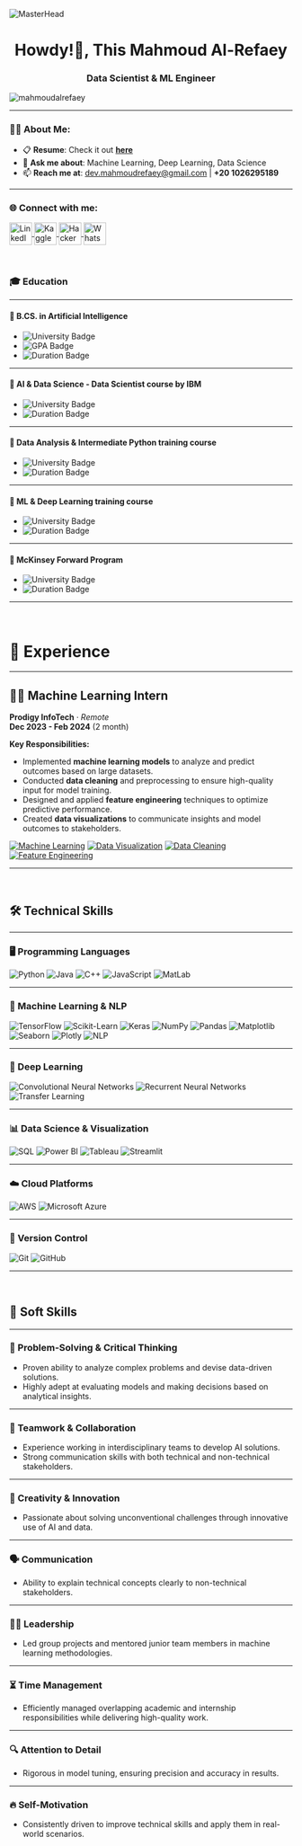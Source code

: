 ![MasterHead](https://i.redd.it/bpxxqqvps4h91.gif)
<h1 align="center">Howdy!👋, This Mahmoud Al-Refaey</h1>
<h3 align="center">Data Scientist & ML Engineer</h3>

<p align="left"> 
  <img src="https://komarev.com/ghpvc/?username=mahmoudalrefaey&label=Profile%20views&color=0e75b6&style=flat" alt="mahmoudalrefaey" /> 
</p>

---

### 👨‍💻 About Me:
- 📋 **Resume**: Check it out [**here**](https://docs.google.com/document/d/1DpsIHadMqk_YwLEKznLGaBLmlsBB2W4CPC1ugGi8wXQ/edit?usp=sharing)  
- 💬 **Ask me about**: Machine Learning, Deep Learning, Data Science
- 📫 **Reach me at**: [dev.mahmoudrefaey@gmail.com](mailto:dev.mahmoudrefaey@gmail.com) | **+20 1026295189**      

---

<h3 align="left">🌐 Connect with me:</h3>
<p align="left">
  <a href="https://www.linkedin.com/in/mahmoudmalrefaey/" target="_blank">
    <img align="center" src="https://raw.githubusercontent.com/rahuldkjain/github-profile-readme-generator/master/src/images/icons/Social/linked-in-alt.svg" alt="LinkedIn - Abdullah Khaled" height="40" width="40" />
  </a>
  <a href="https://www.kaggle.com/mahmoudalrefaey" target="_blank">
    <img align="center" src="https://raw.githubusercontent.com/rahuldkjain/github-profile-readme-generator/master/src/images/icons/Social/kaggle.svg" alt="Kaggle - Abdullah Khaled" height="40" width="40" />
  </a>
  <a href="https://www.hackerrank.com/profile/mahmoudalrefaey" target="_blank">
    <img align="center" src="https://raw.githubusercontent.com/rahuldkjain/github-profile-readme-generator/master/src/images/icons/Social/hackerrank.svg" alt="HackerRank - Abdullah Khaled" height="40" width="40" />
  </a>
  <a href="https://wa.me/+201026295189" target="_blank">
    <img align="center" src="https://upload.wikimedia.org/wikipedia/commons/6/6b/WhatsApp.svg" alt="WhatsApp - Abdullah Khaled" height="40" width="40" />
  </a>
</p>


<br>

### 🎓 Education

---

#### 🏫 **B.CS. in Artificial Intelligence**

- ![University Badge](https://img.shields.io/badge/Egyptian_Russian_University-0055A4?style=flat&logo=university&logoColor=white)
- ![GPA Badge](https://img.shields.io/badge/GPA-3.11/4.0-brightgreen)
- ![Duration Badge](https://img.shields.io/badge/Duration-February%202021%20–%20July%202025-yellow)

---

#### 🏫 **AI & Data Science - Data Scientist course by IBM**

- ![University Badge](https://img.shields.io/badge/Digital_Egypt_Pioneers_Initiative-0055A4?style=flat&logo=university&logoColor=white)
- ![Duration Badge](https://img.shields.io/badge/Duration-October%202024%20–%20May%202025-yellow)

---

#### 🏫 **Data Analysis & Intermediate Python training course**

- ![University Badge](https://img.shields.io/badge/Huawei_ICT_Academy-FF0000?style=flat&logo=huawei&logoColor=white)
- ![Duration Badge](https://img.shields.io/badge/Duration-May%202023%20–%20July%202023-yellow)

---

#### 🏫 **ML & Deep Learning training course**

- ![University Badge](https://img.shields.io/badge/Zewail_City_of_Science_and_Technology-1E90FF?style=flat&logo=university&logoColor=white)
- ![Duration Badge](https://img.shields.io/badge/Duration-June%202023%20–%20August%202023-yellow)

---

#### 🏫 **McKinsey Forward Program**

- ![University Badge](https://img.shields.io/badge/McKinsey_Forward_Program-0055A4?style=flat&logo=mckinsey&logoColor=white)
- ![Duration Badge](https://img.shields.io/badge/Duration-October%202024%20–%20December%202024-yellow)

---
<br>

# 💼 Experience

---

## 🧑‍💻 Machine Learning Intern  
**Prodigy InfoTech** · *Remote*  
**Dec 2023 - Feb 2024** (2 month)  

**Key Responsibilities:**
- Implemented **machine learning models** to analyze and predict outcomes based on large datasets.
- Conducted **data cleaning** and preprocessing to ensure high-quality input for model training.
- Designed and applied **feature engineering** techniques to optimize predictive performance.
- Created **data visualizations** to communicate insights and model outcomes to stakeholders.

[![Machine Learning](https://img.shields.io/badge/Machine_Learning-FFD700?style=for-the-badge)](https://en.wikipedia.org/wiki/Machine_learning) [![Data Visualization](https://img.shields.io/badge/Data_Visualization-1E90FF?style=for-the-badge)](https://en.wikipedia.org/wiki/Data_visualization) [![Data Cleaning](https://img.shields.io/badge/Data_Cleaning-FFD700?style=for-the-badge)](https://en.wikipedia.org/wiki/Data_cleansing) [![Feature Engineering](https://img.shields.io/badge/Feature_Engineering-8A2BE2?style=for-the-badge)](https://en.wikipedia.org/wiki/Feature_engineering)

---

<br>

## 🛠️ Technical Skills

---

### 🖥️ Programming Languages
![Python](https://img.shields.io/badge/Python-3776AB?style=flat&logo=python&logoColor=white)
![Java](https://img.shields.io/badge/Java-007396?style=flat&logo=java&logoColor=white)
![C++](https://img.shields.io/badge/C%2B%2B-00599C?style=flat&logo=c%2B%2B&logoColor=white)
![JavaScript](https://img.shields.io/badge/JavaScript-F7DF1E?style=flat&logo=javascript&logoColor=black)
![MatLab](https://img.shields.io/badge/MATLAB-0076A8?style=flat&logo=mathworks&logoColor=white)

---

### 🤖 Machine Learning & NLP
![TensorFlow](https://img.shields.io/badge/TensorFlow-FF6F00?style=flat&logo=tensorflow&logoColor=white)
![Scikit-Learn](https://img.shields.io/badge/Scikit--Learn-F7931E?style=flat&logo=scikit-learn&logoColor=white)
![Keras](https://img.shields.io/badge/Keras-D00000?style=flat&logo=keras&logoColor=white)
![NumPy](https://img.shields.io/badge/NumPy-013243?style=flat&logo=numpy&logoColor=white)
![Pandas](https://img.shields.io/badge/Pandas-150458?style=flat&logo=pandas&logoColor=white)
![Matplotlib](https://img.shields.io/badge/Matplotlib-315796?style=flat&logo=matplotlib&logoColor=white)
![Seaborn](https://img.shields.io/badge/Seaborn-3776AB?style=flat&logoColor=white)
![Plotly](https://img.shields.io/badge/Plotly-3F4F75?style=flat&logo=plotly&logoColor=white)
![NLP](https://img.shields.io/badge/NLP-339933?style=flat&logo=nlp&logoColor=white)

---

### 🧠 Deep Learning
![Convolutional Neural Networks](https://img.shields.io/badge/CNN-FF4500?style=flat&logo=deep-learning&logoColor=white)
![Recurrent Neural Networks](https://img.shields.io/badge/RNN-8B0000?style=flat&logo=deep-learning&logoColor=white)
![Transfer Learning](https://img.shields.io/badge/Transfer%20Learning-4B0082?style=flat&logo=transfer-learning&logoColor=white)

---

### 📊 Data Science & Visualization
![SQL](https://img.shields.io/badge/SQL-4479A1?style=flat&logo=microsoft-sql-server&logoColor=white)
![Power BI](https://img.shields.io/badge/Power%20BI-F2C811?style=flat&logo=power-bi&logoColor=white)
![Tableau](https://img.shields.io/badge/Tableau-E97627?style=flat&logo=tableau&logoColor=white)
![Streamlit](https://img.shields.io/badge/Streamlit-FF4B4B?style=flat&logo=streamlit&logoColor=white)

---

### ☁️ Cloud Platforms
![AWS](https://img.shields.io/badge/AWS-FF9900?style=flat&logo=amazon-aws&logoColor=white)
![Microsoft Azure](https://img.shields.io/badge/Microsoft%20Azure-0078D4?style=flat&logo=microsoft-azure&logoColor=white)

---

### 🔧 Version Control
![Git](https://img.shields.io/badge/Git-F05032?style=flat&logo=git&logoColor=white)
![GitHub](https://img.shields.io/badge/GitHub-181717?style=flat&logo=github&logoColor=white)

---

<br>

## 🌟 Soft Skills

---

### 🎯 Problem-Solving & Critical Thinking

- Proven ability to analyze complex problems and devise data-driven solutions.
- Highly adept at evaluating models and making decisions based on analytical insights.

---

### 🤝 Teamwork & Collaboration

- Experience working in interdisciplinary teams to develop AI solutions.
- Strong communication skills with both technical and non-technical stakeholders.

---

### 🧠 Creativity & Innovation

- Passionate about solving unconventional challenges through innovative use of AI and data.

---

### 🗣️ Communication

- Ability to explain technical concepts clearly to non-technical stakeholders.

---

### 👨‍🏫 Leadership

- Led group projects and mentored junior team members in machine learning methodologies.

---

### ⏳ Time Management

- Efficiently managed overlapping academic and internship responsibilities while delivering high-quality work.

---

### 🔍 Attention to Detail

- Rigorous in model tuning, ensuring precision and accuracy in results.

---

### 🔥 Self-Motivation

- Consistently driven to improve technical skills and apply them in real-world scenarios.

